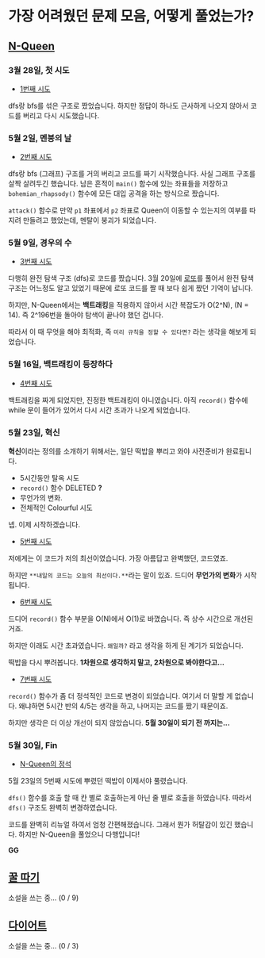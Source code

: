 # 가장 어려웠던 문제 모음, 어떻게 풀었는가?
## [N-Queen](http://boj.kr/9663)
### 3월 28일, 첫 시도
- [1번째 시도](../Baekjoon/21/Brute-Force/Footprints/N-Queen/nqueen_t1_d.cpp)

dfs랑 bfs를 섞은 구조로 짰었습니다.
하지만 정답이 하나도 근사하게 나오지 않아서 코드를 버리고 다시 시도했습니다.

### 5월 2일, 멘붕의 날
- [2번째 시도](../Baekjoon/21/Brute-Force/Footprints/N-Queen/nqueen_t2_d.cpp)

dfs랑 bfs (그래프) 구조를 거의 버리고 코드를 짜기 시작했습니다.
사실 그래프 구조를 살짝 살려두긴 했습니다. 남은 흔적이 `main()` 함수에 있는 좌표들을 저장하고 `bohemian_rhapsody()` 함수에 모든 대입 공격을 하는 방식으로 짰습니다.

`attack()` 함수로 만약 `p1` 좌표에서 `p2` 좌표로 Queen이 이동할 수 있는지의 여부를 따지려 만들려고 했었는데,
멘탈이 붕괴가 되었습니다.

### 5월 9일, 경우의 수
- [3번째 시도](../Baekjoon/21/Brute-Force/Footprints/N-Queen/nqueen_t3.cpp)

다행히 완전 탐색 구조 (dfs)로 코드를 짰습니다.
3월 20일에 [로또](../Baekjoon/21/Brute-Force/lotto.cpp)를 풀어서 완전 탐색 구조는 어느정도 알고 있었기 때문에 로또 코드를 짤 때 보다 쉽게 짰던 기억이 납니다.

하지만, N-Queen에서는 **백트래킹**을 적용하지 않아서 시간 복잡도가 O(2^N), (N = 14). 즉 2^196번을 돌아야 탐색이 끝나야 했던 겁니다.

따라서 이 때 무엇을 해야 최적화, 즉 `미리 규칙을 정할 수 있다면?` 라는 생각을 해보게 되었습니다.

### 5월 16일, 백트래킹이 등장하다
- [4번째 시도](../Baekjoon/21/Brute-Force/Footprints/N-Queen/nqueen_t4.cpp)

백트래킹을 짜게 되었지만,
진정한 백트래킹이 아니였습니다. 아직 `record()` 함수에 while 문이 들어가 있어서 다시 시간 초과가 나오게 되었습니다.

### 5월 23일, 혁신
**혁신**이라는 정의를 소개하기 위해서는, 일단 떡밥을 뿌리고 와야 사전준비가 완료됩니다.

- 5시간동안 탈옥 시도
- `record()` 함수 DELETED **?**
- 무언가의 변화.
- 전체적인 Colourful 시도

넵. 이제 시작하겠습니다.

- [5번째 시도](../Baekjoon/21/Brute-Force/N-Queen/Footprints/nqueen_t5_v1.cpp)

저에게는 이 코드가 저의 최선이였습니다.
가장 아름답고 완벽했던, 코드였죠.

하지만 `**내일의 코드는 오늘의 최선이다.**`라는 말이 있죠.
드디어 **무언가의 변화**가 시작됩니다.

- [6번째 시도](../main/Baekjoon/21/Brute-Force/N-Queen/Footprints/nqueen_t5_v2.cpp)

드디어 `record()` 함수 부분을 O(N)에서 O(1)로 바꼈습니다. 즉 상수 시간으로 개선된거죠.

하지만 이래도 시간 초과였습니다. `왜일까?` 라고 생각을 하게 된 계기가 되었습니다.

떡밥을 다시 뿌려봅니다. **1차원으로 생각하지 말고, 2차원으로 봐야한다고...**

- [7번째 시도](../main/Baekjoon/21/Brute-Force/N-Queen/Footprints/nqueen_t5_v3.cpp)

`record()` 함수가 좀 더 정석적인 코드로 변경이 되었습니다.
여기서 더 말할 게 없습니다. 왜냐하면 5시간 반의 4/5는 생각을 하고, 나머지는 코드를 짰기 때문이죠.

하지만 생각은 더 이상 개선이 되지 않았습니다. **5월 30일이 되기 전 까지는...**

### 5월 30일, Fin
- [N-Queen의 정석](../Baekjoon/21/Brute-Force/nqueen.cpp)

5월 23일의 5번째 시도에 뿌렸던 떡밥이 이제서야 풀렸습니다.

`dfs()` 함수를 호출 할 때 칸 별로 호출하는게 아닌 줄 별로 호출을 하였습니다.
따라서 `dfs()` 구조도 완벽히 변경하였습니다.

코드를 완벽히 리뉴얼 하여서 엄청 간편해졌습니다.
그래서 뭔가 허탈감이 있긴 했습니다. 하지만 N-Queen을 풀었으니 다행입니다!

**GG**

## [꿀 따기](http://boj.kr/21758)
소설을 쓰는 중... (0 / 9)

## [다이어트](http://boj.kr/19942)
소설을 쓰는 중... (0 / 3)
